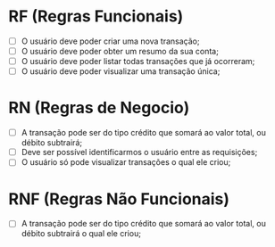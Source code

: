 # RF (Regras Funcionais)

- [ ] O usuário deve poder criar uma nova transação;
- [ ] O usuário deve poder obter um resumo da sua conta;
- [ ] O usuário deve poder listar todas transações que já ocorreram;
- [ ] O usuário deve poder visualizar uma transação única;

# RN (Regras de Negocio)

- [ ] A transação pode ser do tipo crédito que somará ao valor total, ou débito subtrairá;
- [ ] Deve ser possível identificarmos o usuário entre as requisições;
- [ ] O usuário só pode visualizar transações o qual ele criou;

# RNF (Regras Não Funcionais)

- [ ] A transação pode ser do tipo crédito que somará ao valor total, ou débito subtrairá o qual ele criou;
